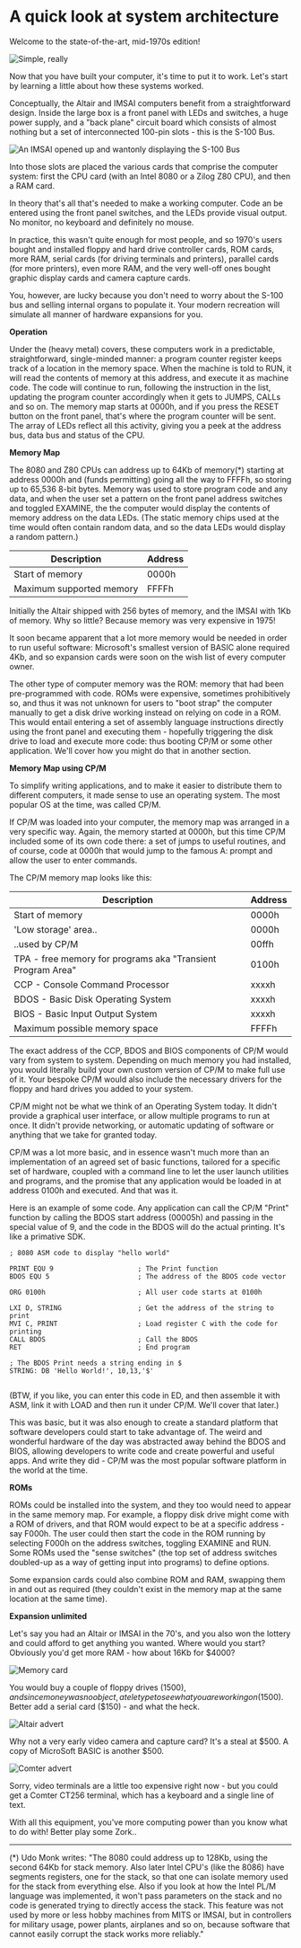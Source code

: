 # A quick look at system architecture

Welcome to the state-of-the-art, mid-1970s edition!

![Simple, really](images/block.png)

Now that you have built your computer, it's time to put it to work. Let's start by learning a little about how these systems worked.

Conceptually, the Altair and IMSAI computers benefit from a straightforward design. Inside the large box is a front panel with LEDs and switches, a huge power supply, and a "back plane" circuit board which consists of almost nothing but a set of interconnected 100-pin slots - this is the S-100 Bus.

![An IMSAI opened up and wantonly displaying the S-100 Bus](images/imsai-bus.png)

Into those slots are placed the various cards that comprise the computer system: first the CPU card (with an Intel 8080 or a Zilog Z80 CPU), and then a RAM card.

In theory that's all that's needed to make a working computer. Code an be entered using the front panel switches, and the LEDs provide visual output. No monitor, no keyboard and definitely no mouse.

 In practice, this wasn't quite enough for most people, and so 1970's users bought and installed floppy and hard drive controller cards, ROM cards, more RAM, serial cards (for driving terminals and printers), parallel cards (for more printers), even more RAM, and the very well-off ones bought graphic display cards and camera capture cards.

You, however, are lucky because you don't need to worry about the S-100 bus and selling internal organs to populate it. Your modern recreation will simulate all manner of hardware expansions for you.

**Operation**

Under the (heavy metal) covers, these computers work in a predictable, straightforward, single-minded manner: a program counter register keeps track of a location in the memory space. When the machine is told to RUN, it will read the contents of memory at this address, and execute it as machine code. The code will continue to run, following the instruction in the list, updating the program counter accordingly when it gets to JUMPS, CALLs and so on. The memory map starts at 0000h, and if you press the RESET button on the front panel, that's where the program counter will be sent. The array of LEDs reflect all this activity, giving you a peek at the address bus, data bus and status of the CPU. 

**Memory Map**

The 8080 and Z80 CPUs can address up to 64Kb of memory(*) starting at address 0000h and (funds permitting) going all the way to FFFFh, so storing up to 65,536 8-bit bytes. Memory was used to store program code and any data, and when the user set a pattern on the front panel address switches and toggled EXAMINE, the the computer would display the contents of memory address on the data LEDs. (The static memory chips used at the time would often contain random data, and so the data LEDs would display a random pattern.)

| Description     | Address |
|-----------------|---------|
| Start of memory | 0000h |
| Maximum supported memory   | FFFFh |

Initially the Altair shipped with 256 bytes of memory, and the IMSAI with 1Kb of memory. Why so little? Because memory was very expensive in 1975!

It soon became apparent that a lot more memory would be needed in order to run useful software: Microsoft's smallest version of BASIC alone required 4Kb, and so expansion cards were soon on the wish list of every computer owner.

The other type of computer memory was the ROM: memory that had been pre-programmed with code. ROMs were expensive, sometimes prohibitively so, and thus it was not unknown for users to "boot strap" the computer manually to get a disk drive working instead on relying on code in a ROM. This would entail entering a set of assembly language instructions directly using the front panel and executing them - hopefully triggering the disk drive to load and execute more code: thus booting CP/M or some other application. We'll cover how you might do that in another section.

**Memory Map using CP/M**

To simplify writing applications, and to make it easier to distribute them to different computers, it made sense to use an operating system. The most popular OS at the time, was called CP/M.

If CP/M was loaded into your computer, the memory map was arranged in a very specific way. Again, the memory started at 0000h, but this time CP/M included some of its own code there: a set of jumps to useful routines, and of course, code at 0000h that would jump to the famous A: prompt and allow the user to enter commands.

The CP/M memory map looks like this:

| Description                       | Address |
|-----------------------------------|---------|
| Start of memory                   | 0000h   |
| 'Low storage' area..                   | 0000h |
| ..used by CP/M                     | 00ffh  |
| TPA - free memory for programs aka "Transient Program Area" | 0100h   |
| CCP - Console Command Processor        | xxxxh |
| BDOS - Basic Disk Operating System                              |xxxxh|
| BIOS - Basic Input Output System                             |xxxxh|
| Maximum possible memory space      | FFFFh   |

The exact address of the CCP, BDOS and BIOS components of CP/M would vary from system to system. Depending on much memory you had installed, you would literally build your own custom version of CP/M to make full use of it. Your bespoke CP/M would also include the necessary drivers for the floppy and hard drives you added to your system.

CP/M might not be what we think of an Operating System today. It didn't provide a graphical user interface, or allow multiple programs to run at once. It didn't provide networking, or automatic updating of software or anything that we take for granted today.

CP/M was a lot more basic, and in essence wasn't much more than an implementation of an agreed set of basic functions, tailored for a specific set of hardware, coupled with a command line to let the user launch utilities and programs, and the promise that any application would be loaded in at address 0100h and executed. And that was it.

Here is an example of some code. Any application can call the CP/M "Print" function by calling the BDOS start address (00005h) and passing in the special value of 9, and the code in the BDOS will do the actual printing. It's like a primative SDK.

```ASM
; 8080 ASM code to display "hello world"

PRINT EQU 9                     ; The Print function
BDOS EQU 5                      ; The address of the BDOS code vector

ORG 0100h                       ; All user code starts at 0100h

LXI D, STRING                   ; Get the address of the string to print
MVI C, PRINT                    ; Load register C with the code for printing
CALL BDOS                       ; Call the BDOS
RET                             ; End program

; The BDOS Print needs a string ending in $
STRING: DB 'Hello World!', 10,13,'$'    
                                        
```

(BTW, if you like, you can enter this code in ED, and then assemble it with ASM, link it with LOAD and then run it under CP/M. We'll cover that later.)

This was basic, but it was also enough to create a standard platform that software developers could start to take advantage of. The weird and wonderful hardware of the day was abstracted away behind the BDOS and BIOS, allowing developers to write code and create powerful and useful apps. And write they did - CP/M was the most popular software platform in the world at the time.


**ROMs**

ROMs could be installed into the system, and they too would need to appear in the same memory map. For example, a floppy disk drive might come with a ROM of drivers, and that ROM would expect to be at a specific address - say F000h. The user could then start the code in the ROM running by selecting F000h on the address switches, toggling EXAMINE and RUN. Some ROMs used the "sense switches" (the top set of address switches doubled-up as a way of getting input into programs) to define options. 

Some expansion cards could also combine ROM and RAM, swapping them in and out as required (they couldn't exist in the memory map at the same location at the same time).


**Expansion unlimited**


Let's say you had an Altair or IMSAI in the 70's, and you also won the lottery and could afford to get anything you wanted. Where would you start? Obviously you'd get more RAM - how about 16Kb for $4000? 

![Memory card](images/memory-card.jpg)

You would buy a couple of floppy drives ($1500), and since money was no object, a teletype to see what you are working on ($1500). Better add a serial card ($150) - and what the heck. 

![Altair advert](images/altair-advert.jpg)

Why not a very early video camera and capture card? It's a steal at $500. A copy of MicroSoft BASIC is another $500. 

![Comter advert](images/comter.jpg)

Sorry, video terminals are a little too expensive right now - but you could get a Comter CT256 terminal, which has a keyboard and a single line of text.

With all this equipment, you've more computing power than you know what to do with! Better play some Zork..

---

(*) Udo Monk writes: "The 8080 could address up to 128Kb, using the second 64Kb for stack memory. Also later Intel CPU's (like the 8086) have segments registers, one for the stack, so that one can isolate memory used for the stack from everything else. Also if you look at how the Intel PL/M language was implemented, it won't pass parameters on the stack and no code is generated trying to directly access the stack. This feature was not used by more or less hobby machines from MITS or IMSAI, but in controllers for military usage, power plants, airplanes and so on, because software that cannot easily corrupt the stack works more reliably."

